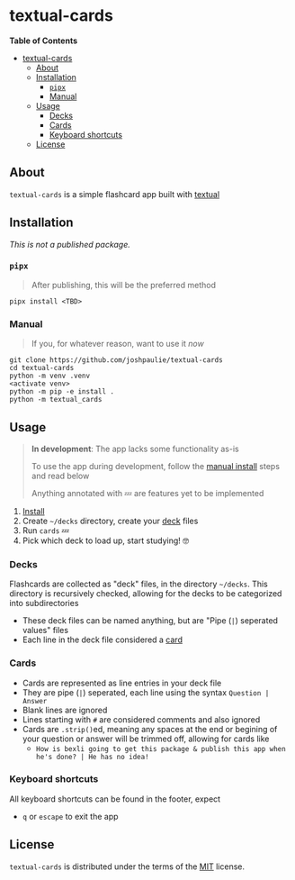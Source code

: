 # textual-cards

<!-- [![PyPI - Version](https://img.shields.io/pypi/v/textual-cards.svg)](https://pypi.org/project/textual-cards)
[![PyPI - Python Version](https://img.shields.io/pypi/pyversions/textual-cards.svg)](https://pypi.org/project/textual-cards) -->
**Table of Contents**

- [textual-cards](#textual-cards)
  - [About](#about)
  - [Installation](#installation)
    - [`pipx`](#pipx)
    - [Manual](#manual)
  - [Usage](#usage)
    - [Decks](#decks)
    - [Cards](#cards)
    - [Keyboard shortcuts](#keyboard-shortcuts)
  - [License](#license)

## About
`textual-cards` is a simple flashcard app built with [textual](https://github.com/Textualize/textual)

## Installation
_This is not a published package._

### `pipx`
> After publishing, this will be the preferred method
```console
pipx install <TBD>
```

### Manual
> If you, for whatever reason, want to use it *now*
```console
git clone https://github.com/joshpaulie/textual-cards
cd textual-cards
python -m venv .venv
<activate venv>
python -m pip -e install .
python -m textual_cards
```

## Usage
> **In development**: The app lacks some functionality as-is
> 
> To use the app during development, follow the [manual install](#manual) steps and read below
> 
> Anything annotated with 💤 are features yet to be implemented

1. [Install](#installation)
2. Create `~/decks` directory, create your [deck](#decks) files
3. Run `cards` 💤
4. Pick which deck to load up, start studying! 🤓

### Decks
Flashcards are collected as "deck" files, in the directory `~/decks`. This directory is recursively checked, allowing for the decks to be categorized into subdirectories

- These deck files can be named anything, but are "Pipe (`|`) seperated values" files
- Each line in the deck file considered a [card](#cards)

### Cards
- Cards are represented as line entries in your deck file
- They are pipe (`|`) seperated, each line using the syntax `Question | Answer`
- Blank lines are ignored
- Lines starting with `#` are considered comments and also ignored
- Cards are `.strip()`ed, meaning any spaces at the end or begining of your question or answer will be trimmed off, allowing for cards like
  - `How is bexli going to get this package & publish this app when he's done? | He has no idea!`

### Keyboard shortcuts
All keyboard shortcuts can be found in the footer, expect
- `q` or `escape` to exit the app

## License
`textual-cards` is distributed under the terms of the [MIT](https://spdx.org/licenses/MIT.html) license.
